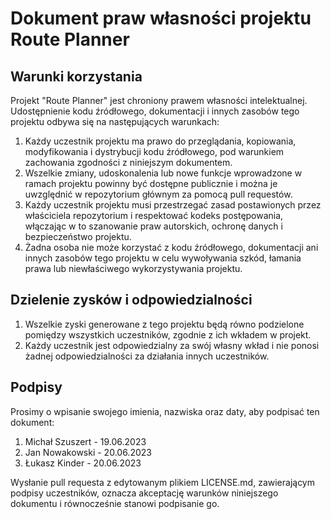 # Dokument praw własności projektu Route Planner

## Warunki korzystania

Projekt "Route Planner" jest chroniony prawem własności intelektualnej. Udostępnienie kodu źródłowego, dokumentacji i innych zasobów tego projektu odbywa się na następujących warunkach:

1. Każdy uczestnik projektu ma prawo do przeglądania, kopiowania, modyfikowania i dystrybucji kodu źródłowego, pod warunkiem zachowania zgodności z niniejszym dokumentem.
2. Wszelkie zmiany, udoskonalenia lub nowe funkcje wprowadzone w ramach projektu powinny być dostępne publicznie i można je uwzględnić w repozytorium głównym za pomocą pull requestów.
3. Każdy uczestnik projektu musi przestrzegać zasad postawionych przez właściciela repozytorium i respektować kodeks postępowania, włączając w to szanowanie praw autorskich, ochronę danych i bezpieczeństwo projektu.
4. Żadna osoba nie może korzystać z kodu źródłowego, dokumentacji ani innych zasobów tego projektu w celu wywoływania szkód, łamania prawa lub niewłaściwego wykorzystywania projektu.

## Dzielenie zysków i odpowiedzialności

1. Wszelkie zyski generowane z tego projektu będą równo podzielone pomiędzy wszystkich uczestników, zgodnie z ich wkładem w projekt.
2. Każdy uczestnik jest odpowiedzialny za swój własny wkład i nie ponosi żadnej odpowiedzialności za działania innych uczestników.

## Podpisy

Prosimy o wpisanie swojego imienia, nazwiska oraz daty, aby podpisać ten dokument:

1. Michał Szuszert - 19.06.2023
2. Jan Nowakowski - 20.06.2023
3. Łukasz Kinder - 20.06.2023

Wysłanie pull requesta z edytowanym plikiem LICENSE.md, zawierającym podpisy uczestników, oznacza akceptację warunków niniejszego dokumentu i równocześnie stanowi podpisanie go.
